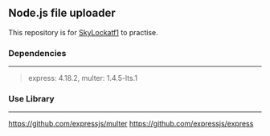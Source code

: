 ## Node.js file uploader
This repository is for [SkyLockatf1](https://github.com/SkyLockatf1) to practise.
### Dependencies
---
>express: 4.18.2,
>multer: 1.4.5-lts.1
### Use Library
---
https://github.com/expressjs/multer
https://github.com/expressjs/express